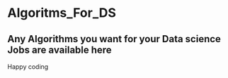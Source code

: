 # Algoritms_For_DS

## Any Algorithms you want for your Data science Jobs are available here

Happy coding
